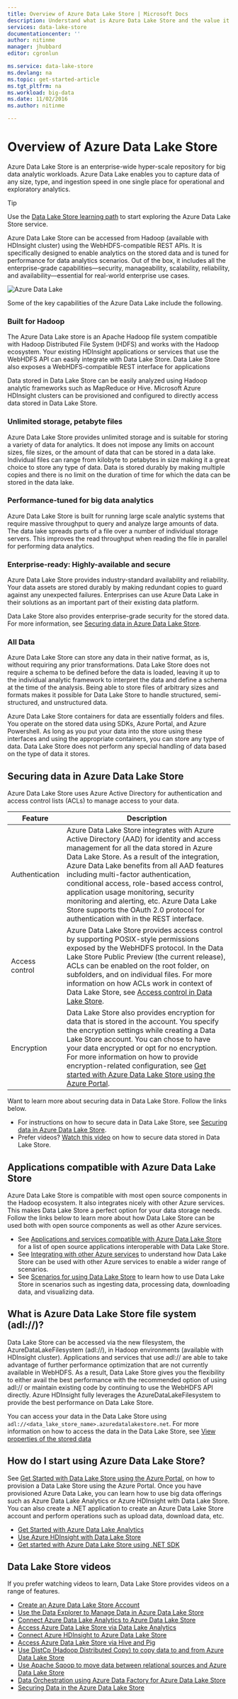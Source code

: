 ```yaml
---
title: Overview of Azure Data Lake Store | Microsoft Docs
description: Understand what is Azure Data Lake Store and the value it provides over other data stores
services: data-lake-store
documentationcenter: ''
author: nitinme
manager: jhubbard
editor: cgronlun

ms.service: data-lake-store
ms.devlang: na
ms.topic: get-started-article
ms.tgt_pltfrm: na
ms.workload: big-data
ms.date: 11/02/2016
ms.author: nitinme

---
```

# Overview of Azure Data Lake Store
Azure Data Lake Store is an enterprise-wide hyper-scale repository for big data analytic workloads. Azure Data Lake enables you to capture data of any size, type, and ingestion speed in one single place for operational and exploratory analytics.

> [!TIP]
> Use the [Data Lake Store learning path](https://azure.microsoft.com/documentation/learning-paths/data-lake-store-self-guided-training/) to start exploring the Azure Data Lake Store service.
> 
> 

Azure Data Lake Store can be accessed from Hadoop (available with HDInsight cluster) using the WebHDFS-compatible REST APIs. It is specifically designed to enable analytics on the stored data and is tuned for performance for data analytics scenarios. Out of the box, it includes all the enterprise-grade capabilities—security, manageability, scalability, reliability, and availability—essential for real-world enterprise use cases.

![Azure Data Lake](./media/data-lake-store-overview/data-lake-store-concept.png)

Some of the key capabilities of the Azure Data Lake include the following.

### Built for Hadoop
The Azure Data Lake store is an Apache Hadoop file system compatible with Hadoop Distributed File System (HDFS) and works with the Hadoop ecosystem.  Your existing HDInsight applications or services that use the WebHDFS API can easily integrate with Data Lake Store. Data Lake Store also exposes a WebHDFS-compatible REST interface for applications

Data stored in Data Lake Store can be easily analyzed using Hadoop analytic frameworks such as MapReduce or Hive. Microsoft Azure HDInsight clusters can be provisioned and configured to directly access data stored in Data Lake Store.

### Unlimited storage, petabyte files
Azure Data Lake Store provides unlimited storage and is suitable for storing a variety of data for analytics. It does not impose any limits on account sizes, file sizes, or the amount of data that can be stored in a data lake. Individual files can range from kilobyte to petabytes in size making it a great choice to store any type of data. Data is stored durably by making multiple copies and there is no limit on the duration of time for which the data can be stored in the data lake.

### Performance-tuned for big data analytics
Azure Data Lake Store is built for running large scale analytic systems that require massive throughput to query and analyze large amounts of data. The data lake spreads parts of a file over a number of individual storage servers. This improves the read throughput when reading the file in parallel for performing data analytics.

### Enterprise-ready: Highly-available and secure
Azure Data Lake Store provides industry-standard availability and reliability. Your data assets are stored durably by making redundant copies to guard against any unexpected failures. Enterprises can use Azure Data Lake in their solutions as an important part of their existing data platform.

Data Lake Store also provides enterprise-grade security for the stored data. For more information, see [Securing data in Azure Data Lake Store](#DataLakeStoreSecurity).

### All Data
Azure Data Lake Store can store any data in their native format, as is, without requiring any prior transformations. Data Lake Store does not require a schema to be defined before the data is loaded, leaving it up to the individual analytic framework to interpret the data and define a schema at the time of the analysis. Being able to store files of arbitrary sizes and formats makes it possible for Data Lake Store to handle structured, semi-structured, and unstructured data.

Azure Data Lake Store containers for data are essentially folders and files. You operate on the stored data using SDKs, Azure Portal, and Azure Powershell. As long as you put your data into the store using these interfaces and using the appropriate containers, you can store any type of data. Data Lake Store does not perform any special handling of data based on the type of data it stores.

## <a name="DataLakeStoreSecurity"></a>Securing data in Azure Data Lake Store
Azure Data Lake Store uses Azure Active Directory for authentication and access control lists (ACLs) to manage access to your data.

| Feature | Description |
| --- | --- |
| Authentication |Azure Data Lake Store integrates with Azure Active Directory (AAD) for identity and access management for all the data stored in Azure Data Lake Store. As a result of the integration, Azure Data Lake benefits from all AAD features including multi-factor authentication, conditional access, role-based access control, application usage monitoring, security monitoring and alerting, etc. Azure Data Lake Store supports the OAuth 2.0 protocol for authentication with in the REST interface. |
| Access control |Azure Data Lake Store provides access control by supporting POSIX-style permissions exposed by the WebHDFS protocol. In the Data Lake Store Public Preview (the current release), ACLs can be enabled on the root folder, on subfolders, and on individual files. For more information on how ACLs work in context of Data Lake Store, see [Access control in Data Lake Store](data-lake-store-access-control.md). |
| Encryption |Data Lake Store also provides encryption for data that is stored in the account. You specify the encryption settings while creating a Data Lake Store account. You can chose to have your data encrypted or opt for no encryption. For more information on how to provide encryption-related configuration, see [Get started with Azure Data Lake Store using the Azure Portal](data-lake-store-get-started-portal.md). |

Want to learn more about securing data in Data Lake Store. Follow the links below.

* For instructions on how to secure data in Data Lake Store, see [Securing data in Azure Data Lake Store](data-lake-store-secure-data.md).
* Prefer videos? [Watch this video](https://mix.office.com/watch/1q2mgzh9nn5lx) on how to secure data stored in Data Lake Store.

## Applications compatible with Azure Data Lake Store
Azure Data Lake Store is compatible with most open source components in the Hadoop ecosystem. It also integrates nicely with other Azure services. This makes Data Lake Store a perfect option for your data storage needs. Follow the links below to learn more about how Data Lake Store can be used both with open source components as well as other Azure services.

* See [Applications and services compatible with Azure Data Lake Store](data-lake-store-compatible-oss-other-applications.md) for a list of open source applications interoperable with Data Lake Store.
* See [Integrating with other Azure services](data-lake-store-integrate-with-other-services.md) to understand how Data Lake Store can be used with other Azure services to enable a wider range of scenarios.
* See [Scenarios for using Data Lake Store](data-lake-store-data-scenarios.md) to learn how to use Data Lake Store in scenarios such as ingesting data, processing data, downloading data, and visualizing data.

## What is Azure Data Lake Store file system (adl://)?
Data Lake Store can be accessed via the new filesystem, the AzureDataLakeFilesystem (adl://), in Hadoop environments (available with HDInsight cluster). Applications and services that use adl:// are able to take advantage of further performance optimization that are not currently available in WebHDFS. As a result, Data Lake Store gives you the flexibility to either avail the best performance with the recommended option of using adl:// or maintain existing code by continuing to use the WebHDFS API directly. Azure HDInsight fully leverages the AzureDataLakeFilesystem to provide the best performance on Data Lake Store.

You can access your data in the Data Lake Store using `adl://<data_lake_store_name>.azuredatalakestore.net`. For more information on how to access the data in the Data Lake Store, see [View properties of the stored data](data-lake-store-get-started-portal.md#properties)

## How do I start using Azure Data Lake Store?
See [Get Started with Data Lake Store using the Azure Portal](data-lake-store-get-started-portal.md), on how to provision a Data Lake Store using the Azure Portal. Once you have provisioned Azure Data Lake, you can learn how to use big data offerings such as Azure Data Lake Analytics or Azure HDInsight with Data Lake Store. You can also create a .NET application to create an Azure Data Lake Store account and perform operations such as upload data, download data, etc.

* [Get Started with Azure Data Lake Analytics](../data-lake-analytics/data-lake-analytics-get-started-portal.md)
* [Use Azure HDInsight with Data Lake Store](data-lake-store-hdinsight-hadoop-use-portal.md)
* [Get started with Azure Data Lake Store using .NET SDK](data-lake-store-get-started-net-sdk.md)

## Data Lake Store videos
If you prefer watching videos to learn, Data Lake Store provides videos on a range of features.

* [Create an Azure Data Lake Store Account](https://mix.office.com/watch/1k1cycy4l4gen)
* [Use the Data Explorer to Manage Data in Azure Data Lake Store](https://mix.office.com/watch/icletrxrh6pc)
* [Connect Azure Data Lake Analytics to Azure Data Lake Store](https://mix.office.com/watch/qwji0dc9rx9k)
* [Access Azure Data Lake Store via Data Lake Analytics](https://mix.office.com/watch/1n0s45up381a8)
* [Connect Azure HDInsight to Azure Data Lake Store](https://mix.office.com/watch/l93xri2yhtp2)
* [Access Azure Data Lake Store via Hive and Pig](https://mix.office.com/watch/1n9g5w0fiqv1q)
* [Use DistCp (Hadoop Distributed Copy) to copy data to and from Azure Data Lake Store](https://mix.office.com/watch/1liuojvdx6sie)
* [Use Apache Sqoop to move data between relational sources and Azure Data Lake Store](https://mix.office.com/watch/1butcdjxmu114)
* [Data Orchestration using Azure Data Factory for Azure Data Lake Store](https://mix.office.com/watch/1oa7le7t2u4ka)
* [Securing Data in the Azure Data Lake Store](https://mix.office.com/watch/1q2mgzh9nn5lx)

